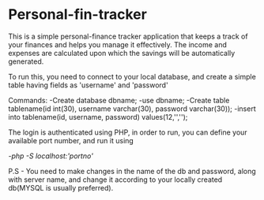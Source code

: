 # Personal-fin-tracker

<p>This is a simple personal-finance tracker application that keeps a track of your finances and helps you manage it effectively. The income and expenses are calculated upon which the savings will be automatically generated.</p>

To run this, you need to connect to your local database, and create a simple table having fields as 'username' and 'password'

Commands:
-Create database dbname;
-use dbname;
-Create table tablename(id int(30), username varchar(30), password varchar(30));
-insert into tablename(id, username, password) values(12,'','');


The login is authenticated using PHP, in order to run, you can define your available port number, and run it using

<em>-php -S localhost:'portno'</em>

P.S - You need to make changes in the name of the db and password, along with server name, and change it according to your locally created db(MYSQL is usually preferred).
